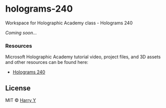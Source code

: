 # holograms-240
Workspace for Holographic Academy class - Holograms 240


_Coming soon..._


### Resources

Microsoft Holographic Academy tutorial video, project files, and 3D assets and other resources can be found here:

* [Holograms 240](https://developer.microsoft.com/en-us/windows/holographic/holograms_240)



## License

MIT © [Harry Y](https://github.com/holoacademy)
